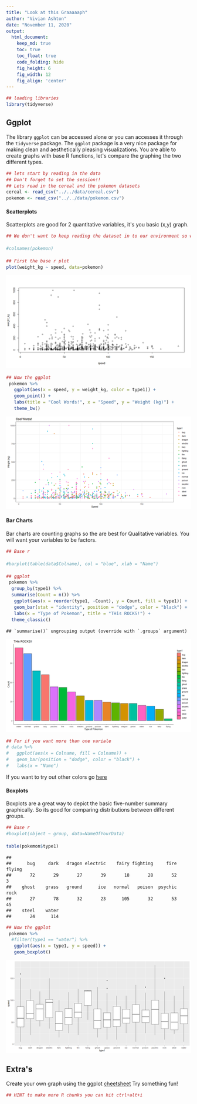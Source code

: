 ```yaml
---
title: "Look at this Graaaaaph"
author: "Vivian Ashton"
date: "November 11, 2020"
output:
  html_document:  
    keep_md: true
    toc: true
    toc_float: true
    code_folding: hide
    fig_height: 6
    fig_width: 12
    fig_align: 'center'
---
```




```r
## loading libraries
library(tidyverse)
```

## Ggplot 

The library `ggplot` can be accessed alone or you can accesses it through the `tidyverse` package. The `ggplot` package is a very nice package for making clean and aesthetically pleasing visualizations. You are able to create graphs with base R functions, let's compare the graphing the two different types. 




```r
## lets start by reading in the data 
## Don't forget to set the session!!
## Lets read in the cereal and the pokemon datasets
cereal <- read_csv("../../data/cereal.csv")
pokemon <- read_csv("../../data/pokemon.csv")
```



#### Scatterplots 
 
Scatterplots are good for 2 quantitative variables, it's you basic (x,y) graph. 


```r
## We don't want to keep reading the dataset in to our environment so we're going to graph in this chunk.

#colnames(pokemon)

## First the base r plot 
plot(weight_kg ~ speed, data=pokemon)
```

![](Look_at_this_graaaaph_files/figure-html/unnamed-chunk-3-1.png)<!-- -->

```r
## Now the ggplot
 pokemon %>% 
   ggplot(aes(x = speed, y = weight_kg, color = type1)) +
   geom_point() +
   labs(title = "Cool Words!", x = "Speed", y = "Weight (kg)") +
   theme_bw()
```

![](Look_at_this_graaaaph_files/figure-html/unnamed-chunk-3-2.png)<!-- -->


#### Bar Charts 

Bar charts are counting graphs so the are best for Qualitative variables. You will want your variables to be factors.



```r
## Base r

#barplot(table(data$Colname), col = "blue", xlab = "Name")

## ggplot 
 pokemon %>%
  group_by(type1) %>% 
  summarise(Count = n()) %>% 
   ggplot(aes(x = reorder(type1, -Count), y = Count, fill = type1)) +
   geom_bar(stat = "identity", position = "dodge", color = "black") +
   labs(x = "Type of Pokemon", title = "THis ROCKS!") +
  theme_classic()
```

```
## `summarise()` ungrouping output (override with `.groups` argument)
```

![](Look_at_this_graaaaph_files/figure-html/unnamed-chunk-4-1.png)<!-- -->

```r
## For if you want more than one variale 
# data %>%
#   ggplot(aes(x = Colname, fill = Colname)) +
#   geom_bar(position = "dodge", color = "black") +
#   labs(x = "Name")
```

If you want to try out other colors go [here](http://www.stat.columbia.edu/~tzheng/files/Rcolor.pdf)

#### Boxplots

Boxplots are a great way to depict the basic five-number summary graphically. So its good for comparing distributions between different groups.


```r
## Base r
#boxplot(object ~ group, data=NameOfYourData)

table(pokemon$type1)
```

```
## 
##      bug     dark   dragon electric    fairy fighting     fire   flying 
##       72       29       27       39       18       28       52        3 
##    ghost    grass   ground      ice   normal   poison  psychic     rock 
##       27       78       32       23      105       32       53       45 
##    steel    water 
##       24      114
```

```r
## Now the ggplot
 pokemon %>% 
  #filter(type1 == "water") %>% 
   ggplot(aes(x = type1, y = speed)) +
   geom_boxplot()
```

![](Look_at_this_graaaaph_files/figure-html/unnamed-chunk-5-1.png)<!-- -->



## Extra's 

Create your own graph using the ggplot [cheetsheet](https://rstudio.com/wp-content/uploads/2015/03/ggplot2-cheatsheet.pdf)
Try something fun! 



```r
## HINT to make more R chunks you can hit ctrl+alt+i
```



